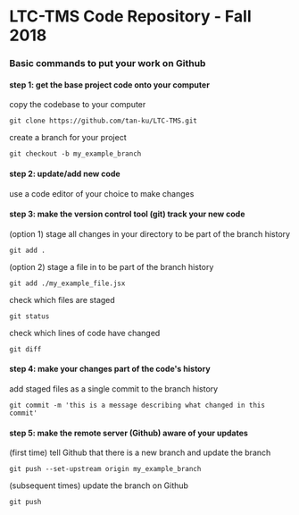 # LTC-TMS Code Repository - Fall 2018

### Basic commands to put your work on Github

#### step 1: get the base project code onto your computer
copy the codebase to your computer
```
git clone https://github.com/tan-ku/LTC-TMS.git
```

create a branch for your project
```
git checkout -b my_example_branch
```

#### step 2: update/add new code
use a code editor of your choice to make changes

#### step 3: make the version control tool (git) track your new code
(option 1) stage all changes in your directory to be part of the branch history
```
git add .
```

(option 2) stage a file in to be part of the branch history
```
git add ./my_example_file.jsx
```

check which files are staged
```
git status
```

check which lines of code have changed
```
git diff
```

#### step 4: make your changes part of the code's history
add staged files as a single commit to the branch history
```
git commit -m 'this is a message describing what changed in this commit'
```

#### step 5: make the remote server (Github) aware of your updates
(first time) tell Github that there is a new branch and update the branch
```
git push --set-upstream origin my_example_branch
```

(subsequent times) update the branch on Github
```
git push
```